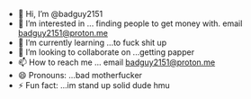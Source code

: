 - 👋 Hi, I’m @badguy2151
- 👀 I’m interested in ... finding people to get money with. email badguy2151@proton.me 
- 🌱 I’m currently learning ...to fuck shit up
- 💞️ I’m looking to collaborate on ...getting papper
- 📫 How to reach me ... email badguy2151@proton.me 
- 😄 Pronouns: ...bad motherfucker
- ⚡ Fun fact: ...im stand up solid dude hmu

<!---
badguy2151/badguy2151 is a ✨ special ✨ repository because its `README.md` (this file) appears on your GitHub profile.
You can click the Preview link to take a look at your changes.
--->
